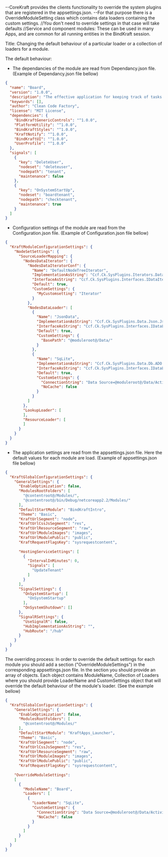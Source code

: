 --CoreKraft provides the clients functionality to override the system plugins that are registered in the appsettings.json.
--For that purpose there is a OverrideModuleSetting class which contains data loaders containing the custom settings.
//You don't need to override settings in that case will take defaults
//Service and component modules: These can be used in many Apps, and are common for all running entities in the BindKraft session. 

Title: Changing the default behaviour of a particular loader or a collection of loaders for a module.

The default behaviour:
 - The dependancies of the module are read from Dependancy.json file. (Example of Dependancy.json file bellow)
```json
{
  "name": "Board",
  "version": "1.0.0",
  "description": "The effective application for keeping track of tasks in project. Organize multiple projects in one place, create tasks and make assignments, attached files or share boards",
  "keywords": [],
  "author": "Clean Code Factory",
  "license": "MIT License",
  "dependencies": {
    "BindKraftGenericControls": "^1.0.0",
    "PlatformUtility": "^1.0.0",
    "BindKraftStyles": "^1.0.0",
    "KraftNotify": "^1.0.0",
    "BindKraftUI": "^1.0.0",
    "UserProfile": "^1.0.0"
  },
  "signals": [
    {
      "key": "DeleteUser",
      "nodeset": "deleteuser",
      "nodepath": "tenant",
      "maintenance": false
    },
    {
      "key": "OnSystemStartUp",
      "nodeset": "boardtenant",
      "nodepath": "checktenant",
      "maintenance": true
    }
  ]
}
```
 - Configuration settings of the module are read from the Configuration.json file. (Example of Configuration.json file bellow)
```json
{
  "KraftModuleConfigurationSettings": {
    "NodeSetSettings": {
      "SourceLoaderMapping": {
        "NodesDataIterator": {
          "NodesDataIteratorConf": {
            "Name": "DefaultNodeTreeIterator",
            "ImplementationAsString": "Ccf.Ck.SysPlugins.Iterators.DataNodes.DataNodesImp, Ccf.Ck.SysPlugins.Iterators.DataNodes",
            "InterfaceAsString": "Ccf.Ck.SysPlugins.Interfaces.IDataIteratorPlugin, Ccf.Ck.SysPlugins.Interfaces",
            "Default": true,
            "CustomSettings": {
              "MyCustomsetting": "Iterator"
            }
          },
          "NodesDataLoader": [
            {
              "Name": "JsonData",
              "ImplementationAsString": "Ccf.Ck.SysPlugins.Data.Json.JsonDataImp, Ccf.Ck.SysPlugins.Data.Json",
              "InterfaceAsString": "Ccf.Ck.SysPlugins.Interfaces.IDataLoaderPlugin, Ccf.Ck.SysPlugins.Interfaces",
              "Default": true,
              "CustomSettings": {
                "BasePath": "@moduleroot@/Data/"
              }
            },
            {
              "Name": "SqLite",
              "ImplementationAsString": "Ccf.Ck.SysPlugins.Data.Db.ADO.GenericSQLite, Ccf.Ck.SysPlugins.Data.Db.ADO",
              "InterfaceAsString": "Ccf.Ck.SysPlugins.Interfaces.IDataLoaderPlugin, Ccf.Ck.SysPlugins.Interfaces",
              "Default": true,
              "CustomSettings": {
                "ConnectionString": "Data Source=@moduleroot@/Data/Activity%tenantid%.sqlite;",
                "NoCache": false
              }
            }
          ]
        },
        "LookupLoader": [
        ],
        "ResourceLoader": [
        ]
      }
    }
  }
}
```
 - The application settings are read from the appsettings.json file. Here the default values for each module are load. (Example of appsettings.json file bellow)
```json
{
  "KraftGlobalConfigurationSettings": {
    "GeneralSettings": {
      "EnableOptimization": false,
      "ModulesRootFolders": [
        "@contentroot@/Modules/",
        "@contentroot@/bin/Debug/netcoreapp2.2/Modules/"
      ],
      "DefaultStartModule": "BindKraftIntro",
      "Theme": "Basic",
      "KraftUrlSegment": "node",
      "KraftUrlCssJsSegment": "res",
      "KraftUrlResourceSegment": "raw",
      "KraftUrlModuleImages": "images",
      "KraftUrlModulePublic": "public",
      "KraftRequestFlagsKey": "sysrequestcontent",
    
      "HostingServiceSettings": [
        {
          "IntervalInMinutes": 0,
          "Signals": [
            "UpdateTenant"
          ]
        }
      ],
      "SignalSettings": {
        "OnSystemStartup": [
          "OnSystemStartup"
        ],
        "OnSystemShutdown": []
      },
      "SignalRSettings": {
        "UseSignalR": false,
        "HubImplementationAsString": "",
        "HubRoute": "/hub"
      }
    }
  }
}
```
The overriding process:
In order to override the default settings for each module you should add a section ("OverrideModuleSettings") in the corresponding appsettings.json file.
In the section you should provide an array of objects. Each object contains ModuleName, Collection of Loaders where you should provide LoaderName and 
CustomSettings object that will override the default behaviour of the module's loader. 
(See the example bellow)
```json
{
  "KraftGlobalConfigurationSettings": {
    "GeneralSettings": {
      "EnableOptimization": false,
      "ModulesRootFolders": [
        "@contentroot@/Modules/"
      ],
      "DefaultStartModule": "KraftApps_Launcher",
      "Theme": "Basic",
      "KraftUrlSegment": "node",
      "KraftUrlCssJsSegment": "res",
      "KraftUrlResourceSegment": "raw",
      "KraftUrlModuleImages": "images",
      "KraftUrlModulePublic": "public",
      "KraftRequestFlagsKey": "sysrequestcontent",
     
    "OverrideModuleSettings": 
    [
      {
        "ModuleName": "Board",
        "Loaders": [
          {
            "LoaderName": "SqLite",
            "CustomSettings": {
              "ConnectionString": "Data Source=@moduleroot@/Data/Activity%tenantid%.sqlite;",
              "NoCache": false
            }
          }
        ]
      }
    ]
  }
}
```



